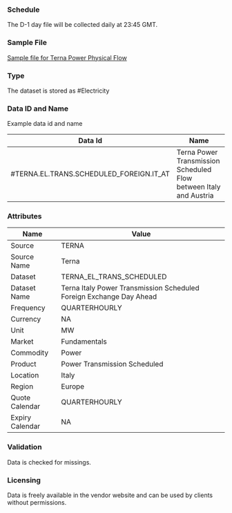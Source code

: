 ### Schedule

The D-1 day file will be collected daily at 23:45 GMT.

### Sample File

[Sample file for Terna Power Physical Flow](pathname:///Export-DownloadCenterFile-20250807-125529.xlsx)

### Type

The dataset is stored as #Electricity

### Data ID and Name

Example data id and name

|**Data Id**|**Name**|
|-|-|
|#TERNA.EL.TRANS.SCHEDULED_FOREIGN.IT_AT|	Terna Power Transmission Scheduled Flow between Italy and Austria|

### Attributes

|Name|Value|
|-|-|
|Source|TERNA|
|Source Name|Terna|
|Dataset|TERNA_EL_TRANS_SCHEDULED|
|Dataset Name|Terna Italy Power Transmission Scheduled Foreign Exchange Day Ahead|
|Frequency|QUARTERHOURLY|
|Currency|NA|
|Unit|MW|
|Market|Fundamentals|
|Commodity|Power|
|Product|Power Transmission Scheduled|
|Location|Italy|
|Region|Europe|
|Quote Calendar|QUARTERHOURLY|
|Expiry Calendar|NA|

### Validation

Data is checked for missings. 

### Licensing

Data is freely available in the vendor website and can be used by clients without permissions.